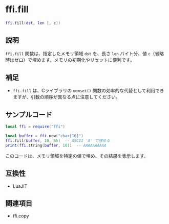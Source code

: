 # ffi.fill

```lua
ffi.fill(dst, len [, c])
```

## 説明

`ffi.fill` 関数は、指定したメモリ領域 `dst` を、長さ `len` バイト分、値 `c`（省略時はゼロ）で埋めます。メモリの初期化やリセットに便利です。

## 補足

- `ffi.fill` は、Cライブラリの `memset()` 関数の効率的な代替として利用できますが、引数の順序が異なる点に注意してください。

## サンプルコード

```lua
local ffi = require("ffi")

local buffer = ffi.new("char[10]")
ffi.fill(buffer, 10, 65)  -- ASCII 'A' で埋める
print(ffi.string(buffer, 10))  -- AAAAAAAAAA
```

このコードは、メモリ領域を特定の値で埋め、その結果を表示します。

## 互換性

- LuaJIT

## 関連項目

- ffi.copy